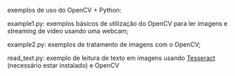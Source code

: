 exemplos de uso do OpenCV + Python:

example1.py: exemplos básicos de utilização do OpenCV para ler imagens e streaming de vídeo usando uma webcam;

example2.py: exemplos de tratamento de imagens com o OpenCV;

read_text.py: exemplo de leitura de texto em imagens usando [Tesseract](https://github.com/tesseract-ocr/tesseract) (necessário estar instalado) e OpenCV
